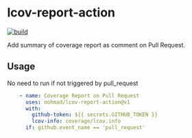 # lcov-report-action

[![build](https://github.com/nohmad/lcov-report-action/actions/workflows/build.yml/badge.svg)](https://github.com/nohmad/lcov-report-action/actions/workflows/build.yml)

Add summary of coverage report as comment on Pull Request.

## Usage

No need to run if not triggered by pull_request

```yaml
    - name: Coverage Report on Pull Request
      uses: nohmad/lcov-report-action@v1
      with:
        github-token: ${{ secrets.GITHUB_TOKEN }}
        lcov-info: coverage/lcov.info
      if: github.event_name == 'pull_request'
```